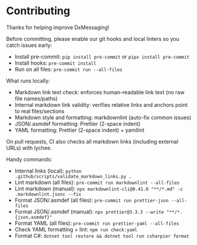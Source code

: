 # Contributing

Thanks for helping improve DxMessaging!

Before committing, please enable our git hooks and local linters so you catch issues early:

- Install pre-commit: `pip install pre-commit` or `pipx install pre-commit`
- Install hooks: `pre-commit install`
- Run on all files: `pre-commit run --all-files`

What runs locally:

- Markdown link text check: enforces human-readable link text (no raw file names/paths)
- Internal markdown link validity: verifies relative links and anchors point to real files/sections
- Markdown style and formatting: markdownlint (auto-fix common issues)
- JSON/.asmdef formatting: Prettier (2-space indent)
- YAML formatting: Prettier (2-space indent) + yamllint

On pull requests, CI also checks all markdown links (including external URLs) with lychee.

Handy commands:

- Internal links (local): `python .github/scripts/validate_markdown_links.py .`
- Lint markdown (all files): `pre-commit run markdownlint --all-files`
- Lint markdown (manual): `npx markdownlint-cli@0.41.0 "**/*.md" -c .markdownlint.jsonc --fix`
- Format JSON/.asmdef (all files): `pre-commit run prettier-json --all-files`
- Format JSON/.asmdef (manual): `npx prettier@3.3.3 --write "**/*.{json,asmdef}"`
- Format YAML (all files): `pre-commit run prettier-yaml --all-files`
- Check YAML formatting + lint: `npm run check:yaml`
- Format C#: `dotnet tool restore && dotnet tool run csharpier format`
